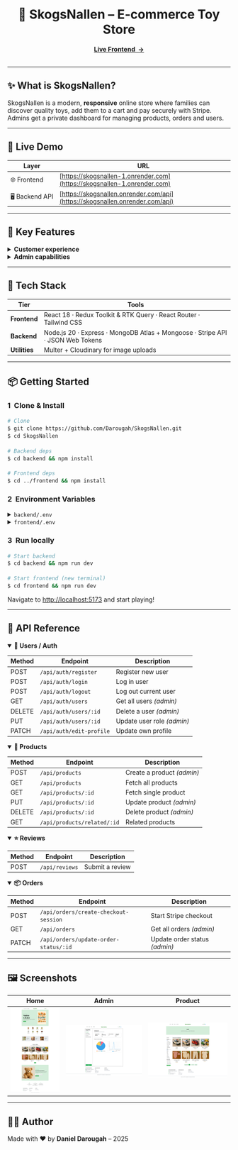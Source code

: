 <h1 align="center">🧸 SkogsNallen – E‑commerce Toy Store</h1>
<p align="center">
  <a href="https://skogsnallen-1.onrender.com"><strong>Live Frontend  →</strong></a>
  <br/><br/>
</p>

---

## ✨ What is SkogsNallen?

SkogsNallen is a modern, **responsive** online store where families can discover quality toys, add them to a cart and pay securely with Stripe. Admins get a private dashboard for managing products, orders and users.


---

## 🔗 Live Demo

| Layer          | URL                                                                          |
| -------------- | ---------------------------------------------------------------------------- |
| 🌐 Frontend    | [https://skogsnallen-1.onrender.com](https://skogsnallen-1.onrender.com)     |
| 🖥 Backend API | [https://skogsnallen.onrender.com/api](https://skogsnallen.onrender.com/api) |

---

## 🚀 Key Features

<details>
  <summary><strong>Customer experience</strong></summary>

* Browse toys by **category**
* Filter by **price, colour** and **keyword**
* JWT‑powered **signup / login**
* Live **order history & status**
* **Stripe Checkout** with web‑hook confirmation

</details>

<details>
  <summary><strong>Admin capabilities</strong></summary>

* CRUD products with image upload
* Update & delete any order
* Promote / demote users
* Real‑time dashboard totals (revenue, orders, users)

</details>

---

## 🧰 Tech Stack

| Tier          | Tools                                                                            |
| ------------- | -------------------------------------------------------------------------------- |
| **Frontend**  | React 18 · Redux Toolkit & RTK Query · React Router · Tailwind CSS            |
| **Backend**   | Node.js 20 · Express · MongoDB Atlas + Mongoose · Stripe API · JSON Web Tokens |
| **Utilities** | Multer + Cloudinary for image uploads                                            |

---

## 📦 Getting Started

### 1  Clone & Install

```bash
# Clone
$ git clone https://github.com/Darougah/SkogsNallen.git
$ cd SkogsNallen

# Backend deps
$ cd backend && npm install

# Frontend deps
$ cd ../frontend && npm install
```

### 2  Environment Variables

<details>
  <summary><code>backend/.env</code></summary>

```env
PORT=5000
DB_URL=your‑mongodb‑connection‑url
JWT_SECRET=your‑jwt‑secret
STRIPE_SECRET_KEY=your‑stripe‑secret
CLOUDINARY_CLOUD_NAME=your‑cloud‑name
CLOUDINARY_API_KEY=xxx
CLOUDINARY_API_SECRET=xxx
```

</details>

<details>
  <summary><code>frontend/.env</code></summary>

```env
VITE_STRIPE_PK=your‑stripe‑publishable‑key
```

</details>

### 3  Run locally

```bash
# Start backend
$ cd backend && npm run dev

# Start frontend (new terminal)
$ cd frontend && npm run dev
```

Navigate to [http://localhost:5173](http://localhost:5173) and start playing!

---

## 🧾 API Reference

<details open>
  <summary><strong>👤 Users / Auth</strong></summary>

| Method | Endpoint                 | Description                |
| ------ | ------------------------ | -------------------------- |
| POST   | `/api/auth/register`     | Register new user          |
| POST   | `/api/auth/login`        | Log in user                |
| POST   | `/api/auth/logout`       | Log out current user       |
| GET    | `/api/auth/users`        | Get all users *(admin)*    |
| DELETE | `/api/auth/users/:id`    | Delete a user *(admin)*    |
| PUT    | `/api/auth/users/:id`    | Update user role *(admin)* |
| PATCH  | `/api/auth/edit-profile` | Update own profile         |

</details>

<details open>
  <summary><strong>🛒 Products</strong></summary>

| Method | Endpoint                    | Description                |
| ------ | --------------------------- | -------------------------- |
| POST   | `/api/products`             | Create a product *(admin)* |
| GET    | `/api/products`             | Fetch all products         |
| GET    | `/api/products/:id`         | Fetch single product       |
| PUT    | `/api/products/:id`         | Update product *(admin)*   |
| DELETE | `/api/products/:id`         | Delete product *(admin)*   |
| GET    | `/api/products/related/:id` | Related products           |

</details>

<details open>
  <summary><strong>⭐ Reviews</strong></summary>

| Method | Endpoint       | Description     |
| ------ | -------------- | --------------- |
| POST   | `/api/reviews` | Submit a review |

</details>

<details open>
  <summary><strong>📦 Orders</strong></summary>

| Method | Endpoint                              | Description                   |
| ------ | ------------------------------------- | ----------------------------- |
| POST   | `/api/orders/create-checkout-session` | Start Stripe checkout         |
| GET    | `/api/orders`                         | Get all orders *(admin)*      |
| PATCH  | `/api/orders/update-order-status/:id` | Update order status *(admin)* |

</details>


---

## 🖼 Screenshots

| Home                           | Admin                            | Product                              |
| ------------------------------ | -------------------------------- | ------------------------------------ |
| ![Home](docs/screens/home.png) | ![Admin](docs/screens/admin.png) | ![Product](docs/screens/product.png) |

---



## 👨‍💻 Author

Made with ❤️ by **Daniel Darougah** – 2025

